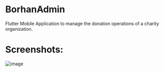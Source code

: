 # BorhanAdmin

Flutter Mobile Application to manage the donation operations of a charity organization.

# Screenshots:
![image](https://i.imgur.com/u4m348t.png)

